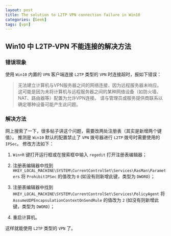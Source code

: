 ```yaml
---
layout: post
title: The solution to L2TP VPN connection failure in Win10
categories: [Geek]
tags: [vpn]
---
```


## Win10 中 L2TP-VPN 不能连接的解决方法

### 错误现象

使用 `Win10` 内置的 `VPN`  客户端连接 `L2TP` 类型的 `VPN` 时连接超时，报如下错误：

>无法建立计算机与VPN服务器之间的网络连接，因为远程服务器未响应。
这可能是因为未将计算机与远程服务器之间的某种网络设备（如防火墙、NAT、路由器等）配置为允许VPN连接。
请与管理员或服务提供商联系以确定哪种设备可能产生此问题。

### 解决方法

网上搜索了一下，很多帖子讲这个问题，需要改两处注册表（其实是新增两个键值）。
推测是 `Win10` 默认的配置禁止了 `VPN` 拨号器进行 `L2TP` 拨号时需要使用的 `IPSec`。
修改方法如下：

1. `Win+R` 键打开运行框或在搜索框中输入 `regedit` 打开注册表编辑器；

2. 注册表编辑器中找到 `HKEY_LOCAL_MACHINE\SYSTEM\CurrentControlSet\Services\RasMan\Parameters` 将 `ProhibitIPSec` 的值改为 `0` (如没有则新增此键，类型为 `DWORD`）；

3. 注册表编辑器中找到 `HKEY_LOCAL_MACHINE\SYSTEM\CurrentControlSet\Services\PolicyAgent` 将 `AssumeUDPEncapsulationContextOnSendRule` 的值改为 `2` (如没有则新增此键，类型为 `DWORD`）；

4. 重启计算机。

这样就能使用 `L2TP` 类型的 `VPN` 了。

